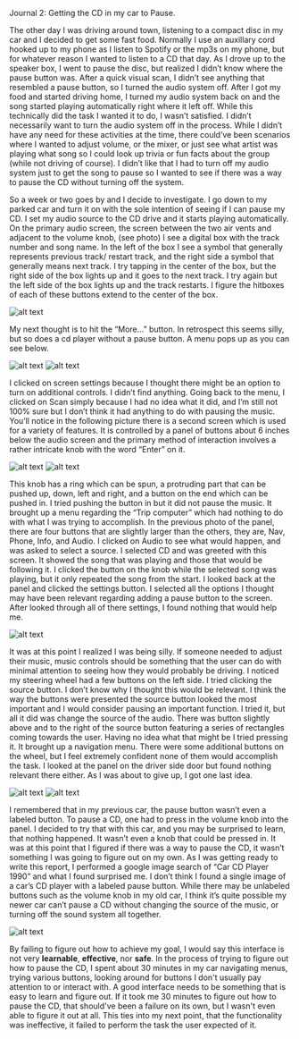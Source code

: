 
Journal 2: Getting the CD in my car to Pause.

The other day I was driving around town, listening to a compact disc in my car and I decided to get some fast food. Normally I use an auxillary cord hooked
up to my phone as I listen to Spotify or the mp3s on my phone, but for whatever reason I wanted to listen to a CD that day. As I drove up to the speaker box, 
I went to pause the disc, but realized I didn’t know where the pause button was. After a quick visual scan, I didn’t see anything that resembled a pause
button, so I turned the audio system off. After I got my food and started driving home, I turned my audio system back on and the song started playing automatically right where it left off. While this technically did the task I wanted it to do, I wasn’t satisfied. I didn’t necessarily want to turn the audio system off in the process. While I didn’t have any need for these activities at the time, there could’ve been scenarios where I wanted to adjust volume, or the mixer, or just see what artist was playing what song so I could look up trivia or fun facts about the group (while not driving of course). I didn’t like
that I had to turn off my audio system just to get the song to pause so I wanted to see if there was a way to pause the CD without turning off the system.

So a week or two goes by and I decide to investigate. I go down to my parked car and turn it on with the sole intention of seeing if I can pause my CD. I set 
my audio source to the CD drive and it starts playing automatically. On the primary audio screen, the screen between the two air vents and adjacent to the 
volume knob, (see photo) I see a digital box with the track number and song name. In the left of the box I see a symbol that generally represents previous 
track/ restart track, and the right side a symbol that generally means next track.  I try tapping in the center of the box, but the right side of the box 
lights up and it goes to the next track. I try again but the left side of the box lights up and the track restarts. I figure the hitboxes of each of these 
buttons extend to the center of the box.

![alt text](./Photo1.jpg)
 
My next thought is to hit the “More…” button. In retrospect this seems silly, but so does a cd player without a pause button. A menu pops up as you can see 
below.

![alt text](./Photo1.jpg)
![alt text](./Photo%202.jpg)


I clicked on screen settings because I thought there might be an option to turn on additional controls. I didn’t find anything. Going back to the menu, I 
clicked on Scan simply because I had no idea what it did, and I’m still not 100% sure but I don’t think it had anything to do with pausing the music. You’ll 
notice in the following picture there is a second screen which is used for a variety of features. It is controlled by a panel of buttons about 6 inches 
below the audio screen and the primary method of interaction involves a rather intricate knob with the word “Enter” on it.

![alt text](./Photo%203.jpg)
![alt text](./Photo%204.jpg)

This knob has a ring which can be spun, a protruding part that can be pushed up, down, left and right, and a button on the end which can be pushed in. 
I tried pushing the button in but it did not pause the music. It brought up a menu regarding the “Trip computer” which had nothing to do with what I was 
trying to accomplish. In the previous photo of the panel, there are four buttons that are slightly larger than the others, they are, Nav, Phone, Info, 
and Audio. I clicked on Audio to see what would happen, and was asked to select a source. I selected CD and was greeted with this screen. It showed the 
song that was playing and those that would be following it. I clicked the button on the knob while the selected song was playing, but it only repeated 
the song from the start. I looked back at the panel and clicked the settings button. I selected all the options I thought may have been relevant regarding 
adding a pause button to the screen. After looked through all of there settings, I found nothing that would help me.

![alt text](./Photo%205.jpg)

It was at this point I realized I was being silly. If someone needed to adjust their music, music controls should be something that the user can do 
with minimal attention to seeing how they would probably be driving. I noticed my steering wheel had a few buttons on the left side. I tried clicking 
the source button. I don’t know why I thought this would be relevant. I think the way the buttons were presented the source button looked the most 
important and I would consider pausing an important function. I tried it, but all it did was change the source of the audio. There was button slightly 
above and to the right of the source button featuring a series of rectangles coming towards the user. Having no idea what that might be I tried pressing 
it. It brought up a navigation menu. There were some additional buttons on the wheel, but I feel extremely confident none of them would accomplish the 
task. I looked at the panel on the driver side door but found nothing relevant there either. As I was about to give up, I got one last idea.

![alt text](./Photo%206%20A.jpg)
![alt text](./Photo%206.jpg)

I remembered that in my previous car, the pause button wasn’t even a labeled button. To pause a CD, one had to press in the volume knob into the panel. 
I decided to try that with this car, and you may be surprised to learn, that nothing happened. It wasn’t even a knob that could be pressed in. It was 
at this point that I figured if there was a way to pause the CD, it wasn’t something I was going to figure out on my own. As I was getting ready to 
write this report, I performed a google image search of “Car CD Player 1990” and what I found surprised me. I don’t think I found a single image of a 
car’s CD player with a labeled pause button. While there may be unlabeled buttons such as the volume knob in my old car, I think it’s quite possible my 
newer car can’t pause a CD without changing the source of the music, or turning off the sound system all together.

![alt text](./Screenshot%202022-12-05%20202521.jpg)

By failing to figure out how to achieve my goal, I would say this interface is not very <b>learnable</b>, <b>effective</b>, nor <b> safe</b>. In the process of trying to figure out how to pause the CD, I spent about 30 minutes in my car navigating menus, trying various buttons, looking around for buttons I don't usually pay attention to or interact with. A good interface needs to be something that is easy to learn and figure out. If it took me 30 minutes to figure out how to pause the CD, that should've been a failure on its own, but I wasn't even able to figure it out at all. This ties into my next point, that the functionality was ineffective, it failed to perform the task the user expected of it.

